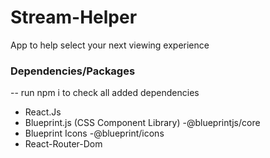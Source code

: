 # Stream-Helper
App to help select your next viewing experience


### Dependencies/Packages

-- run npm i to check all added dependencies

- React.Js
- Blueprint.js (CSS Component Library) -@blueprintjs/core
- Blueprint Icons -@blueprint/icons
- React-Router-Dom
